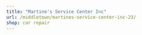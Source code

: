 ```yaml
---
title: "Martine's Service Center Inc"
url: /middletown/martines-service-center-inc-23/
shop: car repair
---
```


